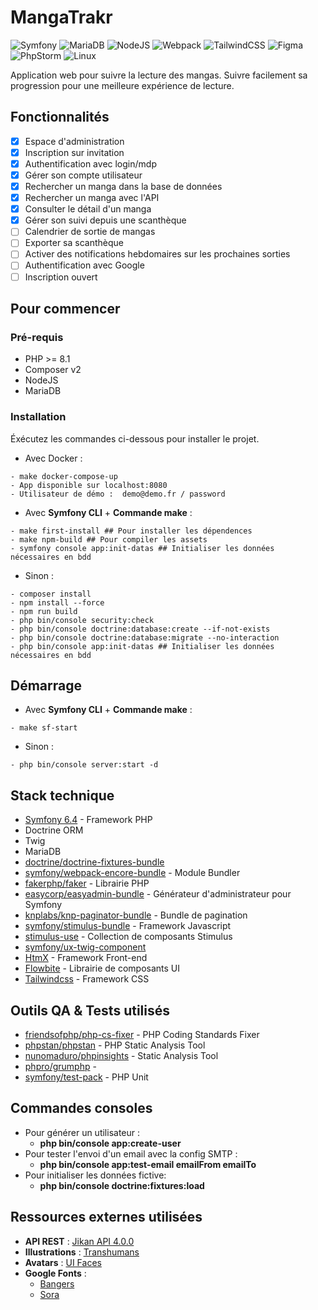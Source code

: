 # MangaTrakr

![Symfony](https://img.shields.io/badge/symfony-%23000000.svg?style=for-the-badge&logo=symfony&logoColor=white)
![MariaDB](https://img.shields.io/badge/MariaDB-003545?style=for-the-badge&logo=mariadb&logoColor=white)
![NodeJS](https://img.shields.io/badge/node.js-6DA55F?style=for-the-badge&logo=node.js&logoColor=white)
![Webpack](https://img.shields.io/badge/webpack-%238DD6F9.svg?style=for-the-badge&logo=webpack&logoColor=black)
![TailwindCSS](https://img.shields.io/badge/tailwindcss-%2338B2AC.svg?style=for-the-badge&logo=tailwind-css&logoColor=white)
![Figma](https://img.shields.io/badge/figma-%23F24E1E.svg?style=for-the-badge&logo=figma&logoColor=white)
![PhpStorm](https://img.shields.io/badge/phpstorm-143?style=for-the-badge&logo=phpstorm&logoColor=black&color=black&labelColor=darkorchid)
![Linux](https://img.shields.io/badge/Linux-FCC624?style=for-the-badge&logo=linux&logoColor=black)

Application web pour suivre la lecture des mangas. Suivre facilement sa progression pour une meilleure expérience de lecture.

## Fonctionnalités
- [x] Espace d'administration
- [x] Inscription sur invitation
- [x] Authentification avec login/mdp
- [x] Gérer son compte utilisateur
- [x] Rechercher un manga dans la base de données
- [x] Rechercher un manga avec l'API
- [x] Consulter le détail d'un manga
- [x] Gérer son suivi depuis une scanthèque
- [ ] Calendrier de sortie de mangas
- [ ] Exporter sa scanthèque
- [ ] Activer des notifications hebdomaires sur les prochaines sorties
- [ ] Authentification avec Google
- [ ] Inscription ouvert

## Pour commencer

### Pré-requis

- PHP >= 8.1
- Composer v2
- NodeJS
- MariaDB

### Installation

Éxécutez les commandes ci-dessous pour installer le projet.

* Avec Docker :
```
- make docker-compose-up
- App disponible sur localhost:8080 
- Utilisateur de démo :  demo@demo.fr / password
```

* Avec **Symfony CLI** +  **Commande make** :
```
- make first-install ## Pour installer les dépendences
- make npm-build ## Pour compiler les assets
- symfony console app:init-datas ## Initialiser les données nécessaires en bdd
```
* Sinon :
```
- composer install 
- npm install --force
- npm run build
- php bin/console security:check
- php bin/console doctrine:database:create --if-not-exists
- php bin/console doctrine:database:migrate --no-interaction
- php bin/console app:init-datas ## Initialiser les données nécessaires en bdd
```

## Démarrage

* Avec **Symfony CLI** + **Commande make** :
```
- make sf-start 
```
* Sinon :
```
- php bin/console server:start -d
```

## Stack technique

* [Symfony 6.4](https://symfony.com/) - Framework PHP
* Doctrine ORM
* Twig
* MariaDB
* [doctrine/doctrine-fixtures-bundle](https://symfony.com/bundles/DoctrineFixturesBundle/current/index.html)
* [symfony/webpack-encore-bundle](https://symfony.com/doc/6.4/frontend/encore/index.html) - Module Bundler
* [fakerphp/faker](https://github.com/FakerPHP/Faker) - Librairie PHP
* [easycorp/easyadmin-bundle](https://symfony.com/bundles/EasyAdminBundle/current/index.html) - Générateur d'administrateur pour Symfony
* [knplabs/knp-paginator-bundle](https://github.com/KnpLabs/KnpPaginatorBundle) - Bundle de pagination
* [symfony/stimulus-bundle](https://symfony.com/bundles/StimulusBundle/current/index.html) - Framework Javascript
* [stimulus-use](https://stimulus-use.github.io/stimulus-use/#/) - Collection de composants Stimulus
* [symfony/ux-twig-component](https://symfony.com/bundles/ux-twig-component/current/index.html)
* [HtmX](https://htmx.org/) - Framework Front-end
* [Flowbite](https://flowbite.com/) - Librairie de composants UI 
* [Tailwindcss](https://tailwindcss.com/) - Framework CSS

## Outils QA & Tests utilisés
* [friendsofphp/php-cs-fixer](https://github.com/PHP-CS-Fixer/PHP-CS-Fixer) - PHP Coding Standards Fixer
* [phpstan/phpstan](https://github.com/phpstan/phpstan) - PHP Static Analysis Tool
* [nunomaduro/phpinsights](https://github.com/nunomaduro/phpinsights) - Static Analysis Tool
* [phpro/grumphp](https://github.com/phpro/grumphp) - 
* [symfony/test-pack](https://symfony.com/doc/6.4/testing.html#application-tests) - PHP Unit

## Commandes consoles
* Pour générer un utilisateur :
    * **php bin/console app:create-user**
* Pour tester l'envoi d'un email avec la config SMTP :
    * **php bin/console app:test-email emailFrom emailTo**
* Pour initialiser les données fictive:
  * **php bin/console doctrine:fixtures:load**

## Ressources externes utilisées
* **API REST** : [Jikan API 4.0.0](https://docs.api.jikan.moe/)
* **Illustrations** : [Transhumans](https://www.transhumans.xyz/)
* **Avatars** : [UI Faces](https://www.uifaces.co/)
* **Google Fonts** : 
  * [Bangers](https://fonts.google.com/specimen/Bangers)
  * [Sora](https://fonts.google.com/specimen/Sora)